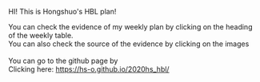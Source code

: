 HI! This is Hongshuo's HBL plan!

You can check the evidence of my weekly plan by clicking on the heading of the weekly table. <br/>
You can also check the source of the evidence by clicking on the images<br/><br/>
You can go to the github page by <br/>
Clicking here: https://hs-o.github.io/2020hs_hbl/
